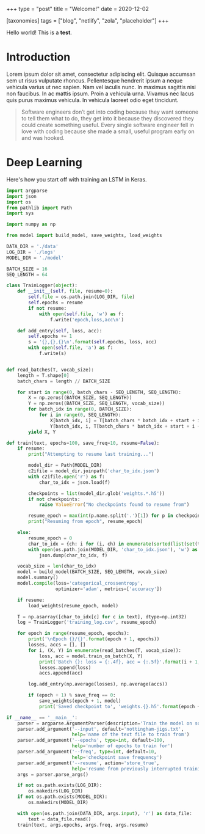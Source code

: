 +++
type = "post"
title = "Welcome!"
date = 2020-12-02

[taxonomies]
tags = ["blog", "netlify", "zola", "placeholder"]
+++

Hello world! This is a **test**.

# Introduction

Lorem ipsum dolor sit amet, consectetur adipiscing elit. Quisque accumsan sem ut
risus vulputate rhoncus. Pellentesque hendrerit ipsum a neque vehicula varius ut
nec sapien. Nam vel iaculis nunc. In maximus sagittis nisi non faucibus. In ac
mattis ipsum. Proin a vehicula urna. Vivamus nec lacus quis purus maximus
vehicula. In vehicula laoreet odio eget tincidunt.

> Software engineers don’t get into coding because they want someone to tell
> them what to do, they get into it because they discovered they could create
> something useful. Every single software engineer fell in love with coding
> because she made a small, useful program early on and was hooked.

# Deep Learning

Here's how you start off with training an LSTM in Keras.

```python
import argparse
import json
import os
from pathlib import Path
import sys

import numpy as np

from model import build_model, save_weights, load_weights

DATA_DIR = './data'
LOG_DIR = './logs'
MODEL_DIR = './model'

BATCH_SIZE = 16
SEQ_LENGTH = 64

class TrainLogger(object):
    def __init__(self, file, resume=0):
        self.file = os.path.join(LOG_DIR, file)
        self.epochs = resume
        if not resume:
            with open(self.file, 'w') as f:
                f.write('epoch,loss,acc\n')

    def add_entry(self, loss, acc):
        self.epochs += 1
        s = '{},{},{}\n'.format(self.epochs, loss, acc)
        with open(self.file, 'a') as f:
            f.write(s)


def read_batches(T, vocab_size):
    length = T.shape[0]
    batch_chars = length // BATCH_SIZE

    for start in range(0, batch_chars - SEQ_LENGTH, SEQ_LENGTH):
        X = np.zeros((BATCH_SIZE, SEQ_LENGTH))
        Y = np.zeros((BATCH_SIZE, SEQ_LENGTH, vocab_size))
        for batch_idx in range(0, BATCH_SIZE):
            for i in range(0, SEQ_LENGTH):
                X[batch_idx, i] = T[batch_chars * batch_idx + start + i]
                Y[batch_idx, i, T[batch_chars * batch_idx + start + i + 1]] = 1
        yield X, Y

def train(text, epochs=100, save_freq=10, resume=False):
    if resume:
        print("Attempting to resume last training...")

        model_dir = Path(MODEL_DIR)
        c2ifile = model_dir.joinpath('char_to_idx.json')
        with c2ifile.open('r') as f:
            char_to_idx = json.load(f)

        checkpoints = list(model_dir.glob('weights.*.h5'))
        if not checkpoints:
            raise ValueError("No checkpoints found to resume from")

        resume_epoch = max(int(p.name.split('.')[1]) for p in checkpoints)
        print("Resuming from epoch", resume_epoch)

    else:
        resume_epoch = 0
        char_to_idx = {ch: i for (i, ch) in enumerate(sorted(list(set(text))))}
        with open(os.path.join(MODEL_DIR, 'char_to_idx.json'), 'w') as f:
            json.dump(char_to_idx, f)

    vocab_size = len(char_to_idx)
    model = build_model(BATCH_SIZE, SEQ_LENGTH, vocab_size)
    model.summary()
    model.compile(loss='categorical_crossentropy',
                  optimizer='adam', metrics=['accuracy'])

    if resume:
        load_weights(resume_epoch, model)

    T = np.asarray([char_to_idx[c] for c in text], dtype=np.int32)
    log = TrainLogger('training_log.csv', resume_epoch)

    for epoch in range(resume_epoch, epochs):
        print('\nEpoch {}/{}'.format(epoch + 1, epochs))
        losses, accs = [], []
        for i, (X, Y) in enumerate(read_batches(T, vocab_size)):
            loss, acc = model.train_on_batch(X, Y)
            print('Batch {}: loss = {:.4f}, acc = {:.5f}'.format(i + 1, loss, acc))
            losses.append(loss)
            accs.append(acc)

        log.add_entry(np.average(losses), np.average(accs))

        if (epoch + 1) % save_freq == 0:
            save_weights(epoch + 1, model)
            print('Saved checkpoint to', 'weights.{}.h5'.format(epoch + 1))

if __name__ == '__main__':
    parser = argparse.ArgumentParser(description='Train the model on some text.')
    parser.add_argument('--input', default='nottingham-jigs.txt',
                        help='name of the text file to train from')
    parser.add_argument('--epochs', type=int, default=100,
                        help='number of epochs to train for')
    parser.add_argument('--freq', type=int, default=10,
                        help='checkpoint save frequency')
    parser.add_argument('--resume', action='store_true',
                        help='resume from previously interrupted training')
    args = parser.parse_args()

    if not os.path.exists(LOG_DIR):
        os.makedirs(LOG_DIR)
    if not os.path.exists(MODEL_DIR):
        os.makedirs(MODEL_DIR)

    with open(os.path.join(DATA_DIR, args.input), 'r') as data_file:
        text = data_file.read()
    train(text, args.epochs, args.freq, args.resume)
```
